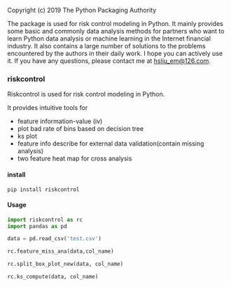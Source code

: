

Copyright (c) 2019 The Python Packaging Authority

The package is used for risk control modeling in Python. 
It mainly provides some basic and commonly data analysis methods for partners who want to learn Python data analysis or machine learning in the Internet financial industry. 
It also contains a large number of solutions to the problems encountered by the authors in their daily work. 
I hope you can actively use it. 
If you have any questions, please contact me at hsliu_em@126.com.

### riskcontrol
Riskcontrol is used for risk control modeling in Python.
 
It provides intuitive tools for
- feature information-value (iv)
- plot bad rate of bins based on decision tree
- ks plot
- feature info describe for external data validation(contain missing analysis)
- two feature heat map for cross analysis

#### install
```
pip install riskcontrol
```

#### Usage
```python
import riskcontrol as rc
import pandas as pd

data = pd.read_csv('test.csv')

rc.feature_miss_ana(data,col_name) 

rc.split_box_plot_new(data, col_name) 

rc.ks_compute(data, col_name) 
```